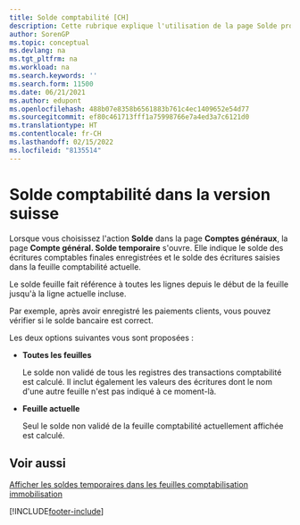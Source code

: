 ```yaml
---
title: Solde comptabilité [CH]
description: Cette rubrique explique l'utilisation de la page Solde provisoire des comptes généraux pour afficher les écritures comptables validées.
author: SorenGP
ms.topic: conceptual
ms.devlang: na
ms.tgt_pltfrm: na
ms.workload: na
ms.search.keywords: ''
ms.search.form: 11500
ms.date: 06/21/2021
ms.author: edupont
ms.openlocfilehash: 488b07e8358b6561883b761c4ec1409652e54d77
ms.sourcegitcommit: ef80c461713fff1a75998766e7a4ed3a7c6121d0
ms.translationtype: HT
ms.contentlocale: fr-CH
ms.lasthandoff: 02/15/2022
ms.locfileid: "8135514"
---
```

# <a name="general-ledger-balance-in-the-swiss-version"></a>Solde comptabilité dans la version suisse

Lorsque vous choisissez l'action **Solde** dans la page **Comptes généraux**, la page **Compte général. Solde temporaire** s'ouvre. Elle indique le solde des écritures comptables finales enregistrées et le solde des écritures saisies dans la feuille comptabilité actuelle.  

Le solde feuille fait référence à toutes les lignes depuis le début de la feuille jusqu'à la ligne actuelle incluse.

Par exemple, après avoir enregistré les paiements clients, vous pouvez vérifier si le solde bancaire est correct.

Les deux options suivantes vous sont proposées :

* **Toutes les feuilles**

    Le solde non validé de tous les registres des transactions comptabilité est calculé. Il inclut également les valeurs des écritures dont le nom d'une autre feuille n'est pas indiqué à ce moment-là.

* **Feuille actuelle**

    Seul le solde non validé de la feuille comptabilité actuellement affichée est calculé.

## <a name="see-also"></a>Voir aussi

[Afficher les soldes temporaires dans les feuilles comptabilisation immobilisation](how-to-view-temporary-balances-in-general-ledger-journals.md)  


[!INCLUDE[footer-include](../../includes/footer-banner.md)]
